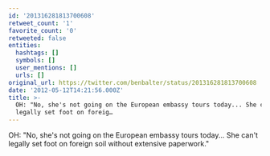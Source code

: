 ```yaml
---
id: '201316281813700608'
retweet_count: '1'
favorite_count: '0'
retweeted: false
entities:
  hashtags: []
  symbols: []
  user_mentions: []
  urls: []
original_url: https://twitter.com/benbalter/status/201316281813700608
date: '2012-05-12T14:21:56.000Z'
title: >-
  OH: "No, she's not going on the European embassy tours today... She can't
  legally set foot on foreig…
---
```


OH: "No, she's not going on the European embassy tours today... She can't legally set foot on foreign soil without extensive paperwork."